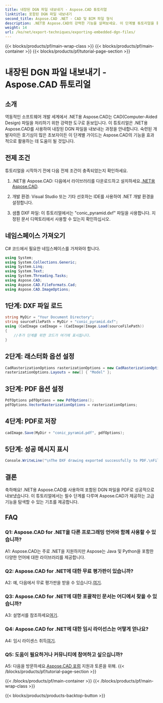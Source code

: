 ```yaml
---
title: 내장된 DGN 파일 내보내기 - Aspose.CAD 튜토리얼
linktitle: 포함된 DGN 파일 내보내기
second_title: Aspose.CAD .NET - CAD 및 BIM 파일 형식
description: .NET용 Aspose.CAD의 강력한 기능을 살펴보세요. 이 단계별 튜토리얼을 통해 포함된 DGN 파일을 PDF로 쉽게 내보내는 방법을 알아보세요.
weight: 14
url: /ko/net/export-techniques/exporting-embedded-dgn-files/
---
```


{{< blocks/products/pf/main-wrap-class >}}
{{< blocks/products/pf/main-container >}}
{{< blocks/products/pf/tutorial-page-section >}}

# 내장된 DGN 파일 내보내기 - Aspose.CAD 튜토리얼

## 소개

역동적인 소프트웨어 개발 세계에서 .NET용 Aspose.CAD는 CAD(Computer-Aided Design) 파일을 처리하기 위한 강력한 도구로 돋보입니다. 이 튜토리얼은 .NET용 Aspose.CAD를 사용하여 내장된 DGN 파일을 내보내는 과정을 안내합니다. 숙련된 개발자이든 호기심이 많은 초보자이든 이 단계별 가이드는 Aspose.CAD의 기능을 효과적으로 활용하는 데 도움이 될 것입니다.

## 전제 조건

튜토리얼을 시작하기 전에 다음 전제 조건이 충족되었는지 확인하세요.

1.  .NET용 Aspose.CAD: 다음에서 라이브러리를 다운로드하고 설치하세요.[.NET용 Aspose.CAD](https://releases.aspose.com/cad/net/).

2. 개발 환경: Visual Studio 또는 기타 선호하는 IDE를 사용하여 .NET 개발 환경을 설정합니다.

3. 샘플 DXF 파일: 이 튜토리얼에서는 "conic_pyramid.dxf" 파일을 사용합니다. 지정된 문서 디렉토리에서 사용할 수 있는지 확인하십시오.

## 네임스페이스 가져오기

C# 코드에서 필요한 네임스페이스를 가져와야 합니다.

```csharp
using System;
using System.Collections.Generic;
using System.Linq;
using System.Text;
using System.Threading.Tasks;
using Aspose.CAD;
using Aspose.CAD.FileFormats.Cad;
using Aspose.CAD.ImageOptions;
```

## 1단계: DXF 파일 로드

```csharp
string MyDir = "Your Document Directory";
string sourceFilePath = MyDir + "conic_pyramid.dxf";
using (CadImage cadImage = (CadImage)Image.Load(sourceFilePath))
{
    //추가 단계를 위한 코드가 여기에 표시됩니다.
}
```

## 2단계: 래스터화 옵션 설정

```csharp
CadRasterizationOptions rasterizationOptions = new CadRasterizationOptions();
rasterizationOptions.Layouts = new[] { "Model" };
```

## 3단계: PDF 옵션 설정

```csharp
PdfOptions pdfOptions = new PdfOptions();
pdfOptions.VectorRasterizationOptions = rasterizationOptions;
```

## 4단계: PDF로 저장

```csharp
cadImage.Save(MyDir + "conic_pyramid.pdf", pdfOptions);
```

## 5단계: 성공 메시지 표시

```csharp
Console.WriteLine("\nThe DXF drawing exported successfully to PDF.\nFile saved at " + MyDir);
```

## 결론

축하해요! .NET용 Aspose.CAD를 사용하여 포함된 DGN 파일을 PDF로 성공적으로 내보냈습니다. 이 튜토리얼에서는 필수 단계를 다루며 Aspose.CAD가 제공하는 고급 기능을 탐색할 수 있는 기초를 제공합니다.

## FAQ

### Q1: Aspose.CAD for .NET을 다른 프로그래밍 언어와 함께 사용할 수 있습니까?

A1: Aspose.CAD는 주로 .NET을 지원하지만 Aspose는 Java 및 Python을 포함한 다양한 언어에 대한 라이브러리를 제공합니다.

### Q2: Aspose.CAD for .NET에 대한 무료 평가판이 있습니까?

 A2: 예, 다음에서 무료 평가판을 받을 수 있습니다.[여기](https://releases.aspose.com/).

### Q3: Aspose.CAD for .NET에 대한 포괄적인 문서는 어디에서 찾을 수 있습니까?

 A3: 설명서를 참조하세요[여기](https://reference.aspose.com/cad/net/).

### Q4: Aspose.CAD for .NET에 대한 임시 라이선스는 어떻게 얻나요?

 A4: 임시 라이센스 취득[여기](https://purchase.aspose.com/temporary-license/).

### Q5: 도움이 필요하거나 커뮤니티에 참여하고 싶으십니까?

A5: 다음을 방문하세요.[Aspose.CAD 포럼](https://forum.aspose.com/c/cad/19) 지원과 토론을 위해.
{{< /blocks/products/pf/tutorial-page-section >}}

{{< /blocks/products/pf/main-container >}}
{{< /blocks/products/pf/main-wrap-class >}}

{{< blocks/products/products-backtop-button >}}
